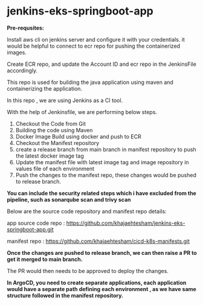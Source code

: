 # jenkins-eks-springboot-app

**Pre-requsites:**

  Install aws cli on jenkins server and configure it with your credentials. it would be helpful to connect to ecr repo for pushing the containerized images.
  
  Create ECR repo, and update the Account ID and ecr repo in the JenkinsFile accordingly.

This repo is used for building the java application using maven and containerizing the application. 

In this repo , we are using Jenkins as a CI tool. 


With the help of Jenkinsfile, we are performing below steps.

1. Checkout the Code from Git
2. Building the code using Maven
3. Docker Image Build using docker and push to ECR
4. Checkout the Manifest repository
5. create a release branch from main branch in manifest repository to push the latest docker image tag
6. Update the manifest file with latest image tag and image repository in values file of each environment
7. Push the changes to the manifest repo, these changes would be pushed to release branch. 

**You can include the security related steps which i have excluded from the pipeline, such as sonarqube scan and trivy scan**

Below are the source code repository and manifest repo details: 

app source code repo : https://github.com/khajaehtesham/jenkins-eks-springboot-app.git


manifest repo :  https://github.com/khajaehtesham/cicd-k8s-manifests.git

**Once the changes are pushed to release branch, we can then raise a PR to get it merged to main branch.**

The PR would then needs to be approved to deploy the changes. 



**In ArgoCD, you need to create separate applications, each application would have a separate path defining each environment , as we have same structure followed in the manifest repository.**
